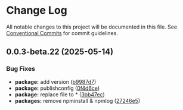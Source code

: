 # Change Log

All notable changes to this project will be documented in this file.
See [Conventional Commits](https://conventionalcommits.org) for commit guidelines.

## 0.0.3-beta.22 (2025-05-14)

### Bug Fixes

- **package:** add version ([b9987d7](https://github.com/AnnieLiu-dino/keroro-cli/commit/b9987d74b1536b96bf912354287553f15aa5d7ba))
- **package:** publishconfig ([0f4d6ce](https://github.com/AnnieLiu-dino/keroro-cli/commit/0f4d6ce77d097977491feef25d30ae32bc177223))
- **package:** replace file to \* ([3bb47ec](https://github.com/AnnieLiu-dino/keroro-cli/commit/3bb47ec84c4ec1817e93dfb86c8a536b41f64adc))
- **packages:** remove npminstall & npmlog ([27246e5](https://github.com/AnnieLiu-dino/keroro-cli/commit/27246e5e20f2a84389871e108802655a8fe31ab9))
